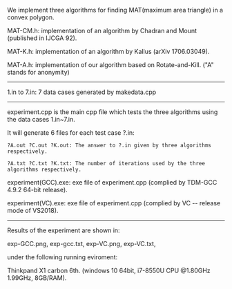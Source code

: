 We implement three algorithms for finding MAT(maximum area triangle) in a convex polygon.

  MAT-CM.h: implementation of an algorithm by Chadran and Mount (published in IJCGA 92).

  MAT-K.h: implementation of an algorithm by Kallus (arXiv 1706.03049).

  MAT-A.h: implementation of our algorithm based on Rotate-and-Kill.  ("A" stands for anonymity)

------

1.in to 7.in: 
    7 data cases generated by makedata.cpp

------

experiment.cpp is the main cpp file which tests the three algorithms using the data cases 1.in~7.in.

  It will generate 6 files for each test case ?.in:

    ?A.out ?C.out ?K.out: The answer to ?.in given by three algorithms respectively.

    ?A.txt ?C.txt ?K.txt: The number of iterations used by the three algorithms respectively.

experiment(GCC).exe: exe file of experiment.cpp (complied by TDM-GCC 4.9.2 64-bit release).

experiment(VC).exe: exe file of experiment.cpp (complied by VC -- release mode of VS2018).

------

Results of the experiment are shown in:

  exp-GCC.png, exp-gcc.txt, exp-VC.png, exp-VC.txt,
  
under the following running eviroment:

   Thinkpand X1 carbon 6th. (windows 10 64bit, i7-8550U CPU @1.80GHz 1.99GHz, 8GB/RAM).
